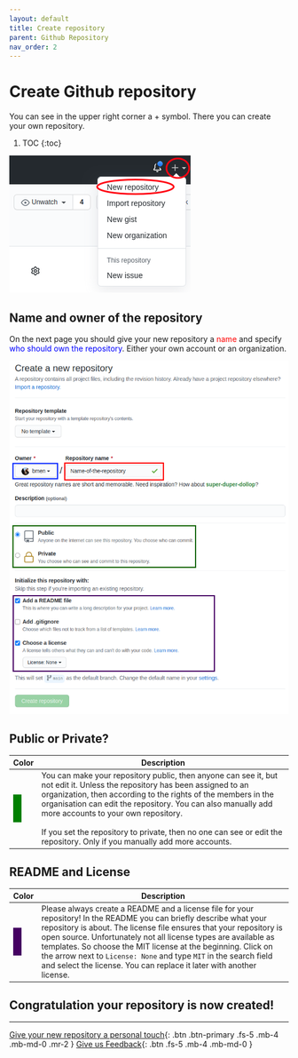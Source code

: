 ```yaml
---
layout: default
title: Create repository
parent: Github Repository
nav_order: 2
---
```


# Create Github repository
You can see in the upper right corner a + symbol. There you can create your own repository.

1. TOC
{:toc}

![Create new Github repository](/assets/images/github-repo-create-new-repo.png)

## Name and owner of the repository

On the next page you should give your new repository a <span style="color:red;">name</span> and specify <span style="color:blue;">who should own the repository</span>. Either your own account or an organization.

![Choose name, owner and publicity of the repository](/assets/images/github-repo-create-new-repo-2.png)

## Public or Private?

| Color | Description |
| ----- | ----------- |
| <span style="display:block; width:15px; height:50px; background-color:green"></span> | You can make your repository public, then anyone can see it, but not edit it. Unless the repository has been assigned to an organization, then according to the rights of the members in the organisation can edit the repository. You can also manually add more accounts to your own repository.<br /><br />If you set the repository to private, then no one can see or edit the repository. Only if you manually add more accounts. |

## README and License

| Color | Description |
| ----- | ----------- |
| <span style="display:block; width:15px; height:50px; background-color:#450062;"></span> | Please always create a README and a license file for your repository! In the README you can briefly describe what your repository is about. The license file ensures that your repository is open source. Unfortunately not all license types are available as templates. So choose the MIT license at the beginning. Click on the arrow next to `License: None` and type `MIT` in the search field and select the license. You can replace it later with another license. |

## Congratulation your repository is now created!

----

[Give your new repository a personal touch](/pages/github-repo/add-social-preview-image){: .btn .btn-primary .fs-5 .mb-4 .mb-md-0 .mr-2 } [Give us Feedback](https://github.com/ASKnet-Open-Training/Github-Guidance/issues/new){: .btn .fs-5 .mb-4 .mb-md-0 }